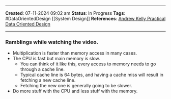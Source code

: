 _____
**Created**: 07-11-2024 09:02 am
**Status**: In Progress
**Tags**: #DataOrientedDesign [[System Design]]
**References**: [Andrew Kelly Practical Data Oriented Design](https://www.youtube.com/watch?v=IroPQ150F6c)
______

### Ramblings while watching the video.
- Multiplication is faster than memory access in many cases.
- The CPU is fast but main memory is slow.
	- You can think of it like this, every access to memory needs to go through a cache line. 
	- Typical cache line is 64 bytes, and having a cache miss will result in fetching a new cache line. 
	- Fetching the new one is generally going to be slower.
- Do more stuff with the CPU and less stuff with the memory.